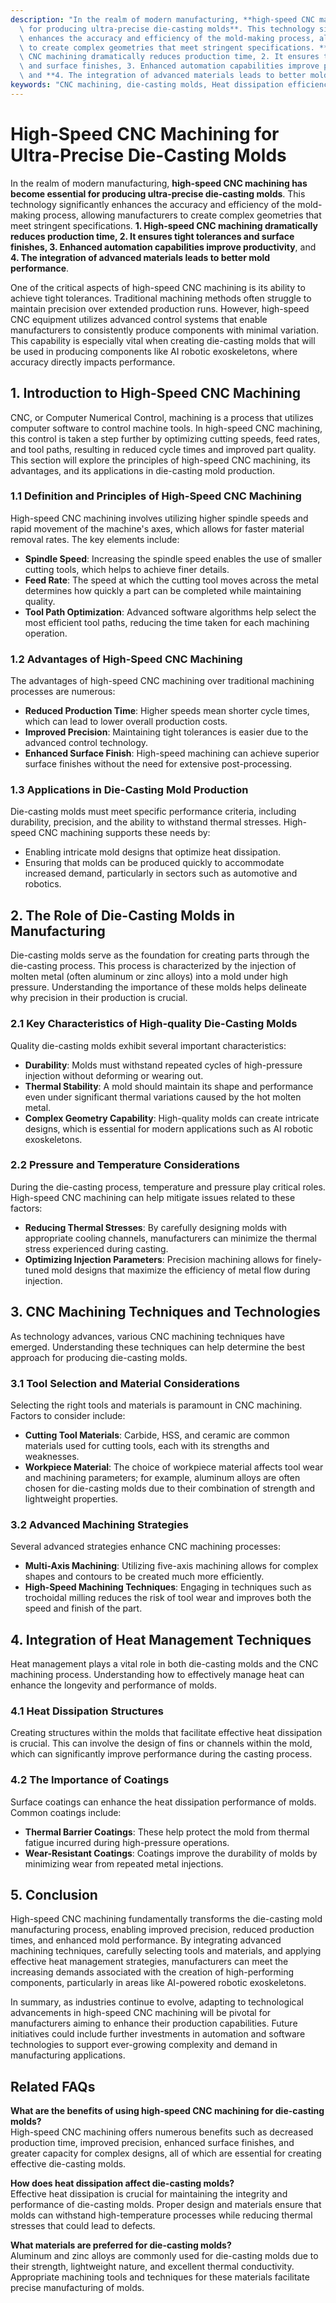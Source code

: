 ```yaml
---
description: "In the realm of modern manufacturing, **high-speed CNC machining has become essential\
  \ for producing ultra-precise die-casting molds**. This technology significantly\
  \ enhances the accuracy and efficiency of the mold-making process, allowing manufacturers\
  \ to create complex geometries that meet stringent specifications. **1. High-speed\
  \ CNC machining dramatically reduces production time, 2. It ensures tight tolerances\
  \ and surface finishes, 3. Enhanced automation capabilities improve productivity**,\
  \ and **4. The integration of advanced materials leads to better mold performance**. "
keywords: "CNC machining, die-casting molds, Heat dissipation efficiency, Die casting process"
---
```

# High-Speed CNC Machining for Ultra-Precise Die-Casting Molds

In the realm of modern manufacturing, **high-speed CNC machining has become essential for producing ultra-precise die-casting molds**. This technology significantly enhances the accuracy and efficiency of the mold-making process, allowing manufacturers to create complex geometries that meet stringent specifications. **1. High-speed CNC machining dramatically reduces production time, 2. It ensures tight tolerances and surface finishes, 3. Enhanced automation capabilities improve productivity**, and **4. The integration of advanced materials leads to better mold performance**. 

One of the critical aspects of high-speed CNC machining is its ability to achieve tight tolerances. Traditional machining methods often struggle to maintain precision over extended production runs. However, high-speed CNC equipment utilizes advanced control systems that enable manufacturers to consistently produce components with minimal variation. This capability is especially vital when creating die-casting molds that will be used in producing components like AI robotic exoskeletons, where accuracy directly impacts performance.

## **1. Introduction to High-Speed CNC Machining**

CNC, or Computer Numerical Control, machining is a process that utilizes computer software to control machine tools. In high-speed CNC machining, this control is taken a step further by optimizing cutting speeds, feed rates, and tool paths, resulting in reduced cycle times and improved part quality. This section will explore the principles of high-speed CNC machining, its advantages, and its applications in die-casting mold production.

### **1.1 Definition and Principles of High-Speed CNC Machining**

High-speed CNC machining involves utilizing higher spindle speeds and rapid movement of the machine's axes, which allows for faster material removal rates. The key elements include:

- **Spindle Speed**: Increasing the spindle speed enables the use of smaller cutting tools, which helps to achieve finer details.
- **Feed Rate**: The speed at which the cutting tool moves across the metal determines how quickly a part can be completed while maintaining quality.
- **Tool Path Optimization**: Advanced software algorithms help select the most efficient tool paths, reducing the time taken for each machining operation.

### **1.2 Advantages of High-Speed CNC Machining**

The advantages of high-speed CNC machining over traditional machining processes are numerous:

- **Reduced Production Time**: Higher speeds mean shorter cycle times, which can lead to lower overall production costs.
- **Improved Precision**: Maintaining tight tolerances is easier due to the advanced control technology.
- **Enhanced Surface Finish**: High-speed machining can achieve superior surface finishes without the need for extensive post-processing.

### **1.3 Applications in Die-Casting Mold Production**

Die-casting molds must meet specific performance criteria, including durability, precision, and the ability to withstand thermal stresses. High-speed CNC machining supports these needs by:

- Enabling intricate mold designs that optimize heat dissipation.
- Ensuring that molds can be produced quickly to accommodate increased demand, particularly in sectors such as automotive and robotics.

## **2. The Role of Die-Casting Molds in Manufacturing**

Die-casting molds serve as the foundation for creating parts through the die-casting process. This process is characterized by the injection of molten metal (often aluminum or zinc alloys) into a mold under high pressure. Understanding the importance of these molds helps delineate why precision in their production is crucial.

### **2.1 Key Characteristics of High-quality Die-Casting Molds**

Quality die-casting molds exhibit several important characteristics:

- **Durability**: Molds must withstand repeated cycles of high-pressure injection without deforming or wearing out.
- **Thermal Stability**: A mold should maintain its shape and performance even under significant thermal variations caused by the hot molten metal.
- **Complex Geometry Capability**: High-quality molds can create intricate designs, which is essential for modern applications such as AI robotic exoskeletons.

### **2.2 Pressure and Temperature Considerations**

During the die-casting process, temperature and pressure play critical roles. High-speed CNC machining can help mitigate issues related to these factors:

- **Reducing Thermal Stresses**: By carefully designing molds with appropriate cooling channels, manufacturers can minimize the thermal stress experienced during casting.
- **Optimizing Injection Parameters**: Precision machining allows for finely-tuned mold designs that maximize the efficiency of metal flow during injection.

## **3. CNC Machining Techniques and Technologies**

As technology advances, various CNC machining techniques have emerged. Understanding these techniques can help determine the best approach for producing die-casting molds.

### **3.1 Tool Selection and Material Considerations**

Selecting the right tools and materials is paramount in CNC machining. Factors to consider include:

- **Cutting Tool Materials**: Carbide, HSS, and ceramic are common materials used for cutting tools, each with its strengths and weaknesses.
- **Workpiece Material**: The choice of workpiece material affects tool wear and machining parameters; for example, aluminum alloys are often chosen for die-casting molds due to their combination of strength and lightweight properties.

### **3.2 Advanced Machining Strategies**

Several advanced strategies enhance CNC machining processes:

- **Multi-Axis Machining**: Utilizing five-axis machining allows for complex shapes and contours to be created much more efficiently.
- **High-Speed Machining Techniques**: Engaging in techniques such as trochoidal milling reduces the risk of tool wear and improves both the speed and finish of the part.

## **4. Integration of Heat Management Techniques**

Heat management plays a vital role in both die-casting molds and the CNC machining process. Understanding how to effectively manage heat can enhance the longevity and performance of molds.

### **4.1 Heat Dissipation Structures**

Creating structures within the molds that facilitate effective heat dissipation is crucial. This can involve the design of fins or channels within the mold, which can significantly improve performance during the casting process.

### **4.2 The Importance of Coatings**

Surface coatings can enhance the heat dissipation performance of molds. Common coatings include:

- **Thermal Barrier Coatings**: These help protect the mold from thermal fatigue incurred during high-pressure operations.
- **Wear-Resistant Coatings**: Coatings improve the durability of molds by minimizing wear from repeated metal injections.

## **5. Conclusion**

High-speed CNC machining fundamentally transforms the die-casting mold manufacturing process, enabling improved precision, reduced production times, and enhanced mold performance. By integrating advanced machining techniques, carefully selecting tools and materials, and applying effective heat management strategies, manufacturers can meet the increasing demands associated with the creation of high-performing components, particularly in areas like AI-powered robotic exoskeletons.

In summary, as industries continue to evolve, adapting to technological advancements in high-speed CNC machining will be pivotal for manufacturers aiming to enhance their production capabilities. Future initiatives could include further investments in automation and software technologies to support ever-growing complexity and demand in manufacturing applications.

## Related FAQs

**What are the benefits of using high-speed CNC machining for die-casting molds?**  
High-speed CNC machining offers numerous benefits such as decreased production time, improved precision, enhanced surface finishes, and greater capacity for complex designs, all of which are essential for creating effective die-casting molds.

**How does heat dissipation affect die-casting molds?**  
Effective heat dissipation is crucial for maintaining the integrity and performance of die-casting molds. Proper design and materials ensure that molds can withstand high-temperature processes while reducing thermal stresses that could lead to defects.

**What materials are preferred for die-casting molds?**  
Aluminum and zinc alloys are commonly used for die-casting molds due to their strength, lightweight nature, and excellent thermal conductivity. Appropriate machining tools and techniques for these materials facilitate precise manufacturing of molds.
